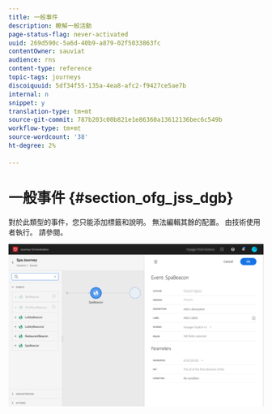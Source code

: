 ```yaml
---
title: 一般事件
description: 瞭解一般活動
page-status-flag: never-activated
uuid: 269d590c-5a6d-40b9-a879-02f5033863fc
contentOwner: sauviat
audience: rns
content-type: reference
topic-tags: journeys
discoiquuid: 5df34f55-135a-4ea8-afc2-f9427ce5ae7b
internal: n
snippet: y
translation-type: tm+mt
source-git-commit: 787b203c00b821e1e86360a13612136bec6c549b
workflow-type: tm+mt
source-wordcount: '38'
ht-degree: 2%

---
```



# 一般事件 {#section_ofg_jss_dgb}

對於此類型的事件，您只能添加標籤和說明。 無法編輯其餘的配置。 由技術使用者執行。 請參閱[](../event/about-events.md)。

![](../assets/general-events.png)
